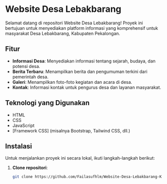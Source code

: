 # Website Desa Lebakbarang

Selamat datang di repositori Website Desa Lebakbarang! Proyek ini bertujuan untuk menyediakan platform informasi yang komprehensif untuk masyarakat Desa Lebakbarang, Kabupaten Pekalongan.

## Fitur

- **Informasi Desa**: Menyediakan informasi tentang sejarah, budaya, dan potensi desa.
- **Berita Terbaru**: Menampilkan berita dan pengumuman terkini dari pemerintah desa.
- **Galeri**: Menampilkan foto-foto kegiatan dan acara di desa.
- **Kontak**: Informasi kontak untuk pengurus desa dan layanan masyarakat.

## Teknologi yang Digunakan

- HTML
- CSS
- JavaScript
- [Framework CSS] (misalnya Bootstrap, Tailwind CSS, dll.)

## Instalasi

Untuk menjalankan proyek ini secara lokal, ikuti langkah-langkah berikut:

1. **Clone repositori**:
   ```bash
   git clone https://github.com/Failasufhlm/Website-Desa-Lebakbarang-Kab.-Pekalongan.git```
